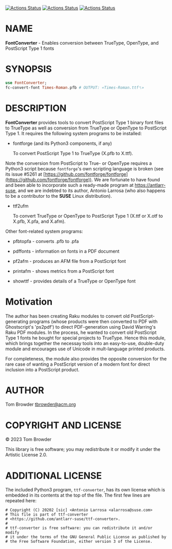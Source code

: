 [![Actions Status](https://github.com/tbrowder/FontConverter/actions/workflows/linux.yml/badge.svg)](https://github.com/tbrowder/FontConverter/actions) [![Actions Status](https://github.com/tbrowder/FontConverter/actions/workflows/macos.yml/badge.svg)](https://github.com/tbrowder/FontConverter/actions) [![Actions Status](https://github.com/tbrowder/FontConverter/actions/workflows/windows.yml/badge.svg)](https://github.com/tbrowder/FontConverter/actions)

NAME
====

**FontConverter** - Enables conversion between TrueType, OpenType, and PostScript Type 1 fonts

SYNOPSIS
========

```raku
use FontConverter;
fc-convert-font Times-Roman.pfb # OUTPUT: «Times-Roman.ttf␤»
```

DESCRIPTION
===========

**FontConverter** provides tools to convert PostScript Type 1 binary font files to TrueType as well as conversion from TrueType or OpenType to PostScript Type 1. It requires the following system programs to be installed:

  * fontforge (and its Python3 components, if any)

    To convert PostScript Type 1 to TrueType (X.pfb to X.ttf).

Note the conversion from PostScript to True- or OpenType requires a Python3 script because `fontforge`'s own scripting language is broken (see its issue #5261 at [https://github.com/fontforge/fontforge](https://github.com/fontforge/fontforge)). We are fortunate to have found and been able to incorporate such a ready-made program at [https://antlarr-suse](https://antlarr-suse), and we are indebted to its author, Antonio Larrosa (who also happens to be a contributor to the **SUSE** Linux distribution).

  * ttf2ufm

    To convert TrueType or OpenType to PostScript Type 1 (X.ttf or X.otf to X.pfb, X.pfa, and X.afm).

Other font-related system programs:

  * pfbtopfa - converts .pfb to .pfa 

  * pdffonts - information on fonts in a PDF document

  * pf2afm - produces an AFM file from a PostScript font

  * printafm - shows metrics from a PostScript font

  * showttf - provides details of a TrueType or OpenType font

Motivation
==========

The author has been creating Raku modules to convert old PostScript-generating programs (whose products were then converted to PDF with Ghostscript's 'ps2pdf') to direct PDF-generation using David Warring's Raku PDF modules. In the process, he wanted to convert old PostScript Type 1 fonts he bought for special projects to TrueType. Hence this module, which brings together the necessay tools into an easy-to-use, double-duty module and encourages use of Unicode in mult-language printed products.

For completeness, the module also provides the opposite conversion for the rare case of wanting a PostScript version of a modern font for direct inclusion into a PostScript product.

AUTHOR
======

Tom Browder <tbrowder@acm.org>

COPYRIGHT AND LICENSE
=====================

© 2023 Tom Browder

This library is free software; you may redistribute it or modify it under the Artistic License 2.0.

ADDITIONAL LICENSE
==================

The included Python3 program, `ttf-converter`, has its own license which is embedded in its contents at the top of the file. The first few lines are repeated here:

    # Copyright (C) 20202 [sic] <Antonio Larrosa <alarrosa@suse.com>
    # This file is part of ttf-converter
    # <https://github.com/antlarr-suse/ttf-converter>.
    #
    # ttf-converter is free software: you can redistribute it and/or modify
    # it under the terms of the GNU General Public License as published by
    # the Free Software Foundation, either version 3 of the License.

